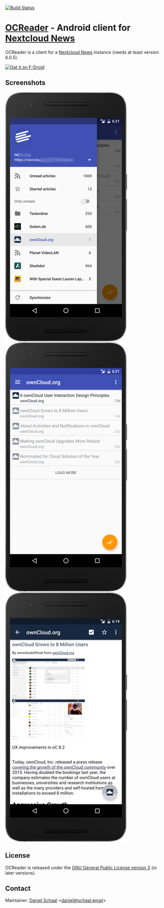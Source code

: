 [![Build Status](https://travis-ci.org/schaal/ocreader.svg?branch=master)](https://travis-ci.org/schaal/ocreader)

# [OCReader][1] - Android client for [Nextcloud News][0]

OCReader is a client for a [Nextcloud News][0] instance (needs at least version 6.0.5).

[<img src="https://f-droid.org/badge/get-it-on.png"
      alt="Get it on F-Droid"
      height="80">](https://f-droid.org/app/email.schaal.ocreader)

## Screenshots

![Drawer](https://raw.githubusercontent.com/schaal/screenshots/master/ocreader/drawer.png)
![List View](https://raw.githubusercontent.com/schaal/screenshots/master/ocreader/listview.png)
![Item page](https://raw.githubusercontent.com/schaal/screenshots/master/ocreader/itempage.png)

## License
OCReader is released under the [GNU General Public License version 3](https://www.gnu.org/licenses/gpl-3.0) (or later versions).

## Contact
Maintainer: [Daniel Schaal](https://github.com/schaal) <<daniel@schaal.email>>

[0]: https://github.com/nextcloud/news
[1]: https://github.com/schaal/ocreader
